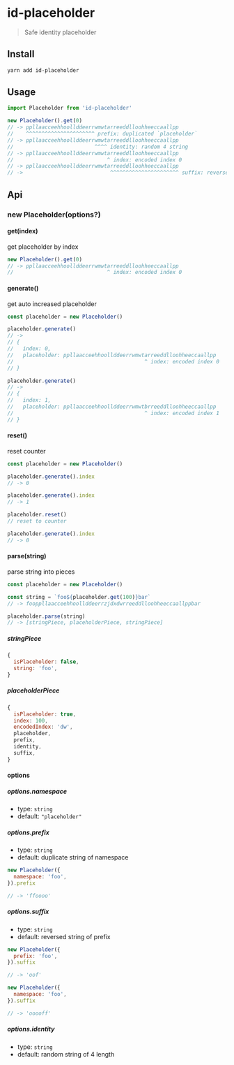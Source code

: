 # id-placeholder

> Safe identity placeholder

## Install

```bash
yarn add id-placeholder
```

## Usage

```js
import Placeholder from 'id-placeholder'

new Placeholder().get(0)
// -> ppllaacceehhoollddeerrwmwtarreeddlloohheeccaallpp
//    ^^^^^^^^^^^^^^^^^^^^^^ prefix: duplicated `placeholder`
// -> ppllaacceehhoollddeerrwmwtarreeddlloohheeccaallpp
//                          ^^^^ identity: random 4 string
// -> ppllaacceehhoollddeerrwmwtarreeddlloohheeccaallpp
//                              ^ index: encoded index 0
// -> ppllaacceehhoollddeerrwmwtarreeddlloohheeccaallpp
// ->                            ^^^^^^^^^^^^^^^^^^^^^^ suffix: reverse of prefix
```

## Api

### new Placeholder(options?)

#### get(index)

get placeholder by index

```js
new Placeholder().get(0)
// -> ppllaacceehhoollddeerrwmwtarreeddlloohheeccaallpp
//                              ^ index: encoded index 0
```

#### generate()

get auto increased placeholder

```js
const placeholder = new Placeholder()

placeholder.generate()
// ->
// {
//   index: 0,
//   placeholder: ppllaacceehhoollddeerrwmwtarreeddlloohheeccaallpp
//                                          ^ index: encoded index 0
// }

placeholder.generate()
// ->
// {
//   index: 1,
//   placeholder: ppllaacceehhoollddeerrwmwtbrreeddlloohheeccaallpp
//                                          ^ index: encoded index 1
// }
```

#### reset()

reset counter

```js
const placeholder = new Placeholder()

placeholder.generate().index
// -> 0

placeholder.generate().index
// -> 1

placeholder.reset()
// reset to counter

placeholder.generate().index
// -> 0
```

#### parse(string)

parse string into pieces

```js
const placeholder = new Placeholder()

const string = `foo${placeholder.get(100)}bar`
// -> fooppllaacceehhoollddeerrzjdxdwrreeddlloohheeccaallppbar

placeholder.parse(string)
// -> [stringPiece, placeholderPiece, stringPiece]
```

##### stringPiece

```js
{
  isPlaceholder: false,
  string: 'foo',
}
```

##### placeholderPiece

```js
{
  isPlaceholder: true,
  index: 100,
  encodedIndex: 'dw',
  placeholder,
  prefix,
  identity,
  suffix,
}
```

#### options

##### options.namespace

- type: `string`
- default: `"placeholder"`

##### options.prefix

- type: `string`
- default: duplicate string of namespace

```js
new Placeholder({
  namespace: 'foo',
}).prefix

// -> 'ffoooo'
```

##### options.suffix

- type: `string`
- default: reversed string of prefix

```js
new Placeholder({
  prefix: 'foo',
}).suffix

// -> 'oof'
```

```js
new Placeholder({
  namespace: 'foo',
}).suffix

// -> 'ooooff'
```

##### options.identity

- type: `string`
- default: random string of 4 length
